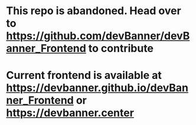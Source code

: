 # This repo is abandoned. Head over to https://github.com/devBanner/devBanner_Frontend to contribute



# Current frontend is available at https://devbanner.github.io/devBanner_Frontend or https://devbanner.center

